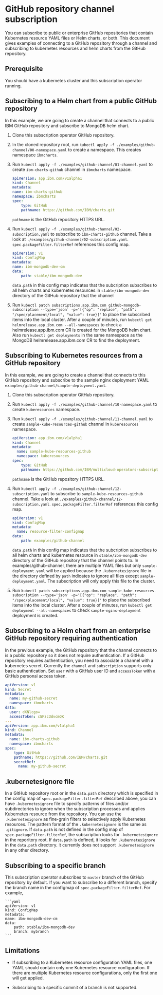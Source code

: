 # GitHub repository channel subscription

You can subscribe to public or enterprise GitHub repositories that contain Kubernetes resource YAML files or Helm charts, or both. This document gives examples of connecting to a GitHub repository through a channel and subscribing to kubernetes resources and helm charts from the GitHub repository.

## Prerequisite

You should have a kubernetes cluster and this subscription operator running.

## Subscribing to a Helm chart from a public GitHub repository

In this example, we are going to create a channel that connects to a public IBM GitHub repository and subscribe to MongoDB helm chart.

1. Clone this subscription operator GitHub repository.
1. In the cloned repository root, run `kubectl apply -f ./examples/github-channel/00-namespace.yaml` to create a namespace. This creates namespace `ibmcharts`.
1. Run `kubectl apply -f ./examples/github-channel/01-channel.yaml` to create `ibm-charts-github` channel in `ibmcharts` namespace.

    ```yaml
    apiVersion: app.ibm.com/v1alpha1
    kind: Channel
    metadata:
    name: ibm-charts-github
    namespace: ibmcharts
    spec:
        type: GitHub
        pathname: https://github.com/IBM/charts.git
    ```

    `pathname` is the GitHub repository HTTPS URL.

1. Run `kubectl apply -f ./examples/github-channel/02-subscription.yaml` to subscribe to `ibm-charts-github` channel. Take a look at `./examples/github-channel/02-subscription.yaml`. `spec.packageFilter.filterRef` references this config map.

    ```yaml
    apiVersion: v1
    kind: ConfigMap
    metadata:
    name: ibm-mongodb-dev-cm
    data:
        path: stable/ibm-mongodb-dev
    ```

    `data.path` in this config map indicates that the subcription subscribes to all helm charts and kubernetes resources in `stable/ibm-mongodb-dev` directory of the GitHub repository that the channel
1. Run `kubectl patch subscriptions.app.ibm.com github-mongodb-subscription --type='json' -p='[{"op": "replace", "path": "/spec/placement/local", "value": true}]'` to place the subscribed items into the local cluster. After a couple of minutes, run `kubectl get helmrelease.app.ibm.com --all-namespaces` to check a helmrelease.app.ibm.com CR is created for the MongoDB helm chart. Also run `kubectl get deployments` in the same namespace as the MongoDB helmrelease.app.ibm.com CR to find the deployment.

## Subscribing to Kubernetes resources from a GitHub repository

In this example, we are going to create a channel that connects to this GitHub repository and subscribe to the sample nginx deployment YAML `examples/github-channel/sample-deployment.yaml`.

1. Clone this subscription operator GitHub repository.
1. Run `kubectl apply -f ./examples/github-channel/10-namespace.yaml` to create `kuberesources` namespace.
1. Run `kubectl apply -f ./examples/github-channel/11-channel.yaml` to create `sample-kube-resources-github` channel in `kuberesources` namespace.

    ```yaml
    apiVersion: app.ibm.com/v1alpha1
    kind: Channel
    metadata:
      name: sample-kube-resources-github
      namespace: kuberesources
    spec:
        type: GitHub
        pathname: https://github.com/IBM/multicloud-operators-subscription.git
    ```

    `pathname` is the GitHub repository HTTPS URL.

1. Run `kubectl apply -f ./examples/github-channel/12-subscription.yaml` to subscribe to `sample-kube-resources-github` channel. Take a look at `./examples/github-channel/12-subscription.yaml`. `spec.packageFilter.filterRef` references this config map.

    ```yaml
    apiVersion: v1
    kind: ConfigMap
    metadata:
      name: resource-filter-configmap
    data:
        path: examples/github-channel
    ```

    `data.path` in this config map indicates that the subcription subscribes to all helm charts and kubernetes resource in `stable/ibm-mongodb-dev` directory of the GitHub repository that the channel points to. In examples/github-channel, there are multiple YAML files but only `sample-deployment.yaml` will be applied because the `.kubernetesignore` file in the directory defined by `path` indicates to ignore all files except `sample-deployment.yaml`. The subscription will only apply this file to the cluster.
1. Run `kubectl patch subscriptions.app.ibm.com sample-kube-resources-subscription --type='json' -p='[{"op": "replace", "path": "/spec/placement/local", "value": true}]'` to place the subscribed items into the local cluster. After a couple of minutes, run `kubectl get deployment --all-namespaces` to check `sample-nginx-deployment` deployment is created.

## Subscribing to a Helm chart from an enterprise GitHub repository requiring authentication

In the previous example, the GitHub repository that the channel connects to is a public repository so it does not require authentication. If a GitHub repository requires authentication, you need to associate a channel with a kubernetes secret. Currently the `channel` and `subscription` supports only basic authentication. Set `user` with a GitHub user ID and `accessToken` with a GitHub personal access token.

```yaml
apiVersion: v1
kind: Secret
metadata:
  name: my-github-secret
  namespace: ibmcharts
data:
  user: dXNlcgo=
  accessToken: cGFzc3dvcmQK
---
apiVersion: app.ibm.com/v1alpha1
kind: Channel
metadata:
  name: ibm-charts-github
  namespace: ibmcharts
spec:
    type: GitHub
    pathname: https://github.com/IBM/charts.git
    secretRef:
      name: my-github-secret
```

## .kubernetesignore file

In a GitHub repository root or in the `data.path` directory which is specified in the config map of `spec.packageFilter.filterRef` described above, you can have `.kubernetesignore` file to specify patterns of files and/or subdirectories to ignore when the subscription processes and applies Kubernetes resource from the repository. You can use the `.kubernetesignore` as fine-grain filters to selectively apply Kubernetes resources. The pattern format of the `.kubernetesignore` is the same as `.gitignore`. If `data.path` is not defined in the config map of `spec.packageFilter.filterRef`, the subscription looks for `.kubernetesignore` in the reporitory root. If `data.path` is defined, it looks for `.kubernetesignore` in the `data.path` directory. It currently does not support `.kubernetesignore` in any other directory.

## Subscribing to a specific branch

This subscription operator subscribes to `master` branch of the GitHub repository by default. If you want to subscribe to a different branch, specify the branch name in the configmap of `spec.packageFilter.filterRef`. For example,

    ```yaml
    apiVersion: v1
    kind: ConfigMap
    metadata:
    name: ibm-mongodb-dev-cm
    data:
        path: stable/ibm-mongodb-dev
        branch: mybranch
    ```

## Limitations

* If subscribing to a Kubernetes resource configuration YAML files, one YAML should contain only one Kubernetes resource configuration. If there are multiple Kubernetes resource configurations, only the first one will get applied.

* Subscribing to a specific commit of a branch is not supported.
